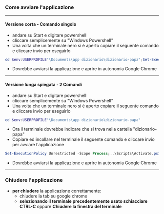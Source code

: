 ### Come avviare l'applicazione

---
#### Versione corta - Comando singolo
- andare su Start e digitare powershell
- cliccare semplicemente su "Windows Powershell"
- Una volta che un terminale nero si è aperto copiare il seguente comando e cliccare invio per eseguirlo
```powershell
cd $env:USERPROFILE"\Documents\app dizionario\dizionario-papa";Set-ExecutionPolicy Unrestricted -Scope Process;..\Scripts\Activate.ps1;streamlit run .\home.py
```
- Dovrebbe avviarsi la applicazione e aprire in autonomia Google Chrome




---

#### Versione lunga spiegata - 2 Comandi

- andare su Start e digitare powershell
- cliccare semplicemente su "Windows Powershell"
- Una volta che un terminale nero si è aperto copiare il seguente comando e cliccare invio per eseguirlo

```powershell
cd $env:USERPROFILE"\Documents\app dizionario\dizionario-papa"
```
- Ora il terminale dovrebbe indicare che si trova nella cartella "dizionario-papa"
- Copiare ed incollare nel terminale il seguente comando e cliccare invio per avviare l'applicazione
```powershell
Set-ExecutionPolicy Unrestricted -Scope Process;..\Scripts\Activate.ps1;streamlit run .\home.py
```

- Dovrebbe avviarsi la applicazione e aprire in autonomia Google Chrome

---

### Chiudere l'applicazione
- **per chiudere** la applicazione correttamente:
    - chiudere la tab su google chrome
    - **selezionando il terminale precedentemente usato schiacciare CTRL-C** oppure **Chiudere la finestra del terminale**
